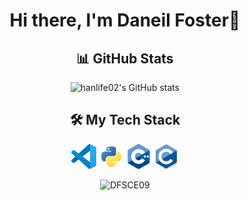 <div align="center">
  
  # Hi there, I'm Daneil Foster👋 <br>

## 📊 GitHub Stats

![hanlife02's GitHub stats](https://github-readme-stats.vercel.app/api?username=DFSCE09&show_icons=true&theme=blueberry)


  
## 🛠️ My Tech Stack

<div align="center">
  <!-- Visual Studio Code -->
  <img src="https://raw.githubusercontent.com/devicons/devicon/master/icons/vscode/vscode-original.svg" alt="VS Code" width="40" height="40"/>
  <!-- Python -->
  <img src="https://raw.githubusercontent.com/devicons/devicon/master/icons/python/python-original.svg" alt="Python" width="40" height="40"/>
  <!-- C++ -->
  <img src="https://raw.githubusercontent.com/devicons/devicon/master/icons/cplusplus/cplusplus-original.svg" alt="C++" width="40" height="40"/>
  <!-- C -->
  <img src="https://raw.githubusercontent.com/devicons/devicon/master/icons/c/c-original.svg" alt="C" width="40" height="40"/>

<p align="center">
  <img src="https://github-readme-stats.vercel.app/api/top-langs/?username=DFSCE09&layout=compact&hide=html&title_color=FFE652&theme=radical&text_color=71DFE7&hide_border=1&border_radius=10" alt="DFSCE09">
</p>
 



</div>

<div align="center">


